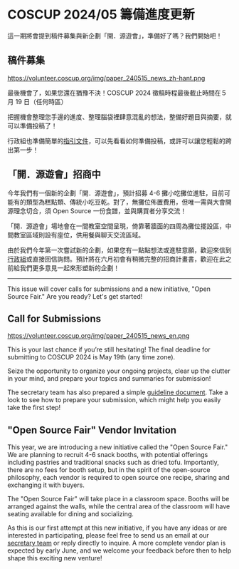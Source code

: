# COSCUP 2024/05 籌備進度更新

這一期將會提到稿件募集與新企劃「開．源遊會」，準備好了嗎？我們開始吧！

## 稿件募集

https://volunteer.coscup.org/img/paper_240515_news_zh-hant.png

最後機會了，如果您還在猶豫不決！COSCUP 2024 徵稿時程最後截止時間在５月 19 日（任何時區）

把握機會整理您手邊的進度、整理腦袋裡肆意混亂的想法，整備好題目與摘要，就可以準備投稿了！

行政組也準備簡單的[指引文件](https://volunteer.coscup.org/docs/zh-TW/about_coscup/how_to_participate/as_speaker/)，可以先看看如何準備投稿，或許可以讓您輕鬆的跨出第一步！

## 「開．源遊會」招商中

今年我們有一個新的企劃「開．源遊會」，預計招募 4-6 攤小吃攤位進駐，目前可能有的類型為糕點類、傳統小吃豆乾。對了，無攤位佈置費用，但唯一需與大會開源理念切合，須 Open Source 一份食譜，並與購買者分享交流！

「開．源遊會」場地會在一間教室空間呈現，倚靠著牆面的四周為攤位擺設區，中間教室區域則設有座位，供用餐與聊天交流區域。

由於我們今年第一次嘗試新的企劃，如果您有一點點想法或進駐意願，歡迎來信到[行政組](mailto:secretary@coscup.org)或直接回信詢問。預計將在六月初會有稍微完整的招商計畫書，歡迎在此之前給我們更多意見一起來形塑新的企劃！

---

This issue will cover calls for submissions and a new initiative, "Open Source Fair." Are you ready? Let's get started!

## Call for Submissions

https://volunteer.coscup.org/img/paper_240515_news_en.png

This is your last chance if you’re still hesitating! The final deadline for submitting to COSCUP 2024 is May 19th (any time zone).

Seize the opportunity to organize your ongoing projects, clear up the clutter in your mind, and prepare your topics and summaries for submission!

The secretary team has also prepared a simple [guideline document](https://volunteer.coscup.org/docs/about_coscup/how_to_participate/as_speaker/). Take a look to see how to prepare your submission, which might help you easily take the first step!

## "Open Source Fair" Vendor Invitation

This year, we are introducing a new initiative called the "Open Source Fair." We are planning to recruit 4-6 snack booths, with potential offerings including pastries and traditional snacks such as dried tofu. Importantly, there are no fees for booth setup, but in the spirit of the open-source philosophy, each vendor is required to open source one recipe, sharing and exchanging it with buyers.

The "Open Source Fair" will take place in a classroom space. Booths will be arranged against the walls, while the central area of the classroom will have seating available for dining and socializing.

As this is our first attempt at this new initiative, if you have any ideas or are interested in participating, please feel free to send us an email at our [secretary team](mailto:secretary@coscup.org) or reply directly to inquire. A more complete vendor plan is expected by early June, and we welcome your feedback before then to help shape this exciting new venture!
